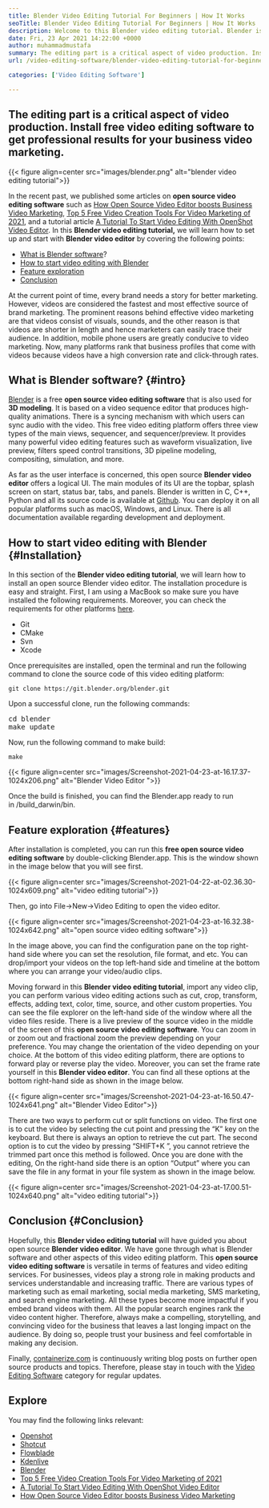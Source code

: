 ```yaml
---
title: Blender Video Editing Tutorial For Beginners | How It Works
seoTitle: Blender Video Editing Tutorial For Beginners | How It Works
description: Welcome to this Blender video editing tutorial. Blender is open-source, offers effects, animations, filters, live previews, and support for adding images.
date: Fri, 23 Apr 2021 14:22:00 +0000
author: muhammadmustafa
summary: The editing part is a critical aspect of video production. Install free video editing software to get professional results for your business video marketing.
url: /video-editing-software/blender-video-editing-tutorial-for-beginners/

categories: ['Video Editing Software']

---
```

## The editing part is a critical aspect of video production. Install free video editing software to get professional results for your business video marketing.

{{< figure align=center src="images/blender.png" alt="blender video editing tutorial">}}  

In the recent past, we published some articles on **open source video editing software** such as [How Open Source Video Editor boosts Business Video Marketing][1], [Top 5 Free Video Creation Tools For Video Marketing of 2021][2], and a tutorial article [A Tutorial To Start Video Editing With OpenShot Video Editor][3]. In this **Blender video editing tutorial,** we will learn how to set up and start with **Blender video editor** by covering the following points:

  * [What is Blender software][4]?
  * [How to start video editing with Blender][5] 
  * [Feature exploration][6] 
  * [Conclusion][7] 

At the current point of time, every brand needs a story for better marketing. However, videos are considered the fastest and most effective source of brand marketing. The prominent reasons behind effective video marketing are that videos consist of visuals, sounds, and the other reason is that videos are shorter in length and hence marketers can easily trace their audience. In addition, mobile phone users are greatly conducive to video marketing. Now, many platforms rank that business profiles that come with videos because videos have a high conversion rate and click-through rates. 

## What is Blender software? {#intro}

[Blender][8] is a free **open source video editing software** that is also used for **3D modeling**. It is based on a video sequence editor that produces high-quality animations. There is a syncing mechanism with which users can sync audio with the video. This free video editing platform offers three view types of the main views, sequencer, and sequencer/preview. It provides many powerful video editing features such as waveform visualization, live preview, filters speed control transitions, 3D pipeline modeling, compositing, simulation, and more.

As far as the user interface is concerned, this open source **Blender video editor** offers a logical UI. The main modules of its UI are the topbar, splash screen on start, status bar, tabs, and panels. Blender is written in C, C++, Python and all its source code is available at [Github][9]. You can deploy it on all popular platforms such as macOS, Windows, and Linux. There is all documentation available regarding development and deployment.

## How to start video editing with Blender {#Installation}

In this section of the **Blender video editing tutorial**, we will learn how to install an open source Blender video editor. The installation procedure is easy and straight. First, I am using a MacBook so make sure you have installed the following requirements. Moreover, you can check the requirements for other platforms [here][10].

  * Git
  * CMake
  * Svn
  * Xcode

Once prerequisites are installed, open the terminal and run the following command to clone the source code of this video editing platform:


```
git clone https://git.blender.org/blender.git
```


Upon a successful clone, run the following commands:

<pre class="wp-block-preformatted">cd blender
make update</pre>

Now, run the following command to make build:


```
make
```


{{< figure align=center src="images/Screenshot-2021-04-23-at-16.17.37-1024x206.png" alt="Blender Video Editor ">}}  

Once the build is finished, you can find the Blender.app ready to run in /build_darwin/bin.

## Feature exploration {#features}

After installation is completed, you can run this **free open source video editing software** by double-clicking Blender.app. This is the window shown in the image below that you will see first.

{{< figure align=center src="images/Screenshot-2021-04-22-at-02.36.30-1024x609.png" alt="video editing tutorial">}}  

Then, go into File->New->Video Editing to open the video editor.

{{< figure align=center src="images/Screenshot-2021-04-23-at-16.32.38-1024x642.png" alt="open source video editing software">}}  

In the image above, you can find the configuration pane on the top right-hand side where you can set the resolution, file format, and etc. You can drop/import your videos on the top left-hand side and timeline at the bottom where you can arrange your video/audio clips. 

Moving forward in this **Blender video editing tutorial**, import any video clip, you can perform various video editing actions such as cut, crop, transform, effects, adding text, color, time, source, and other custom properties. You can see the file explorer on the left-hand side of the window where all the video files reside. There is a live preview of the source video in the middle of the screen of this **open source video editing software**. You can zoom in or zoom out and fractional zoom the preview depending on your preference. You may change the orientation of the video depending on your choice. At the bottom of this video editing platform, there are options to forward play or reverse play the video. Moreover, you can set the frame rate yourself in this **Blender video editor**. You can find all these options at the bottom right-hand side as shown in the image below. 

{{< figure align=center src="images/Screenshot-2021-04-23-at-16.50.47-1024x641.png" alt="Blender Video Editor">}}  

There are two ways to perform cut or split functions on video. The first one is to cut the video by selecting the cut point and pressing the “K” key on the keyboard. But there is always an option to retrieve the cut part. The second option is to cut the video by pressing “SHIFT+K ”, you cannot retrieve the trimmed part once this method is followed. Once you are done with the editing, On the right-hand side there is an option “Output” where you can save the file in any format in your file system as shown in the image below.

{{< figure align=center src="images/Screenshot-2021-04-23-at-17.00.51-1024x640.png" alt="video editing tutorial">}}  

## Conclusion {#Conclusion}

Hopefully, this **Blender video editing tutorial** will have guided you about open source **Blender video editor**. We have gone through what is Blender software and other aspects of this video editing platform. This **open source video editing software** is versatile in terms of features and video editing services. For businesses, videos play a strong role in making products and services understandable and increasing traffic. There are various types of marketing such as email marketing, social media marketing, SMS marketing, and search engine marketing. All these types become more impactful if you embed brand videos with them. All the popular search engines rank the video content higher. Therefore, always make a compelling, storytelling, and convincing video for the business that leaves a last longing impact on the audience. By doing so, people trust your business and feel comfortable in making any decision.

Finally, [containerize.com][11] is continuously writing blog posts on further open source products and topics. Therefore, please stay in touch with the [Video Editing Software][12] category for regular updates.

## Explore 

You may find the following links relevant:

  * [Openshot][13]
  * [Shotcut][14]
  * [Flowblade][15]
  * [Kdenlive][16]
  * [Blender][8]
  * [Top 5 Free Video Creation Tools For Video Marketing of 2021][2]
  * [A Tutorial To Start Video Editing With OpenShot Video Editor][3]
  * [How Open Source Video Editor boosts Business Video Marketing][1]

 [1]: https://blog.containerize.com/2020/12/18/how-video-editing-software-improves-business-video-marketing/
 [2]: https://blog.containerize.com/2021/01/08/top-5-open-source-video-editor-software-for-video-marketing/
 [3]: https://blog.containerize.com/2020/12/30/a-tutorial-to-start-video-editing-with-openshot-video-editor/
 [4]: #intro
 [5]: #Installation
 [6]: #features
 [7]: #Conclusion
 [8]: https://products.containerize.com/video-editing-software/blender
 [9]: https://github.com/blender/blender
 [10]: https://wiki.blender.org/wiki/Building_Blender
 [11]: https://www.containerize.com/
 [12]: https://products.containerize.com/video-editing-software
 [13]: https://products.containerize.com/video-editing-software/openshot
 [14]: https://products.containerize.com/video-editing-software/shotcut
 [15]: https://products.containerize.com/video-editing-software/flowblade
 [16]: https://products.containerize.com/video-editing-software/kdenlive